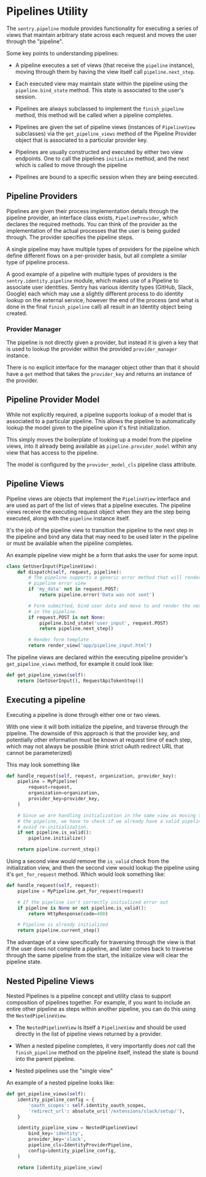 # Pipelines Utility

The `sentry.pipeline` module provides functionality for executing a series of
views that maintain arbitrary state across each request and moves the user
through the "pipeline".

Some key points to understanding pipelines:

 * A pipeline executes a set of views (that receive the `pipeline` instance),
   moving through them by having the view itself call `pipeline.next_step`.

 * Each executed view may maintain state within the pipeline using the
   `pipeline.bind_state` method. This state is associated to the user's
   session.

 * Pipelines are always subclassed to implement the `finish_pipeline` method,
   this method will be called when a pipeline completes.

 * Pipelines are given the set of pipeline views (instances of `PipelineView`
   subclasses) via the `get_pipeline_views` method of the Pipeline Provider
   object that is associated to a particular provider key.

 * Pipelines are usually constructed and executed by either two view endpoints.
   One to call the pipelines `initialize` method, and the next which is
   called to move through the pipeline

 * Pipelines are bound to a specific session when they are being executed.

## Pipeline Providers

Pipelines are given their process implementation details through the pipeline
provider, an interface class exists, `PipelineProvider`, which declares the
required methods. You can think of the provider as the implementation of the
actual processes that the user is being guided through. The provider specifies
the pipeline steps.

A single pipeline may have multiple types of providers for the pipeline which
define different flows on a per-provider basis, but all complete a similar type
of pipeline process.

A good example of a pipeline with multiple types of providers is the
`sentry.identity.pipeline` module, which makes use of a Pipeline to associate
user identities. Sentry has various identity types (GitHub, Slack, Google) each
which may use a slightly different process to do identity lookup on the
external service, however the end of the process (and what is done in the
final `finish_pipeline` call) all result in an Identity object being created.

### Provider Manager

The pipeline is not directly given a provider, but instead it is given a key
that is used to lookup the provider within the provided `provider_manager`
instance.

There is no explicit interface for the manager object other than that it should
have a `get` method that takes the `provider_key` and returns an instance of
the provider.

## Pipeline Provider Model

While not explicitly required, a pipeline supports lookup of a model that is
associated to a particular pipeline. This allows the pipeline to automatically
lookup the model given to the pipeline upon it's first initialization.

This simply moves the boilerplate of looking up a model from the pipeline
views, into it already being available as `pipeline.provider_model` within any
view that has access to the pipeline.

The model is configured by the `provider_model_cls` pipeline class attribute.

## Pipeline Views

Pipeline views are objects that implement the `PipelineView` interface and are
used as part of the list of views that a pipeline executes. The pipeline views
receive the executing request object when they are the step being executed,
along with the `pipeline` instance itself.

It's the job of the pipeline view to transition the pipeline to the next step
in the pipeline and bind any data that may need to be used later in the
pipeline or must be available when the pipeline completes.

An example pipeline view might be a form that asks the user for some input.

```python
class GetUserInput(PipelineView):
    def dispatch(self, request, pipeline):
        # The pipeline supports a generic error method that will render a
        # pipeline error view
        if 'my_data' not in request.POST:
            return pipeline.error('Data was not sent')

        # Form submitted, bind user data and move to and render the next step
        # in the pipeline.
        if request.POST is not None:
            pipeline.bind_state('user_input', request.POST)
            return pipeline.next_step()

        # Render form template
        return render_view('app/pipeline_input.html')
```

The pipeline views are declared within the executing pipeline provider's
`get_pipeline_views` method, for example it could look like:

```python
def get_pipeline_views(self):
    return [GetUserInput(), RequestApiTokenStep()]
```

Executing a pipeline
--------------------

Executing a pipeline is done through either one or two views.

With one view it will both initialize the pipeline, and traverse through the
pipeline. The downside of this approach is that the provider key,
and potentially other information must be known at request time of each step,
which may not always be possible (think strict oAuth redirect URL that cannot
be parameterized)

This may look something like

```python
def handle_request(self, request, organization, provider_key):
    pipeline = MyPipeline(
        request=request,
        organization=organization,
        provider_key=provider_key,
    )

    # Since we are handling initialization in the same view as moving through
    # the pipeline, we have to check if we already have a valid pipeline, to
    # avoid re-initialization.
    if not pipeline.is_valid():
        pipeline.initialize()

    return pipeline.current_step()
```

Using a second view would remove the `is_valid` check from the initialization
view, and then the second view would lookup the pipeline using it's
`get_for_request` method. Which would look something like:

```python
def handle_request(self, request):
    pipeline = MyPipeline.get_for_request(request)

    # If the pipeline isn't correctly initialized error out
    if pipeline is None or not pipeline.is_valid():
        return HttpResponse(code=400)

    # Pipeline is already initialized
    return pipeline.current_step()
```

The advantage of a view specifically for traversing through the view is that if
the user does not complete a pipeline, and later comes back to traverse through
the same pipeline from the start, the initialize view will clear the pipeline
state.

## Nested Pipeline Views

Nested Pipelines is a pipeline concept and utility class to support composition
of pipelines together. For example, if you want to include an entire other
pipeline as steps within another pipeline, you can do this using the
`NestedPipelineView`.

 * The `NestedPipelineView` is itself a `PipelineView` and should be used
   directly in the list of pipeline views returned by a provider.

 * When a nested pipeline completes, it very importantly does *not* call the
   `finish_pipeline` method on the pipeline itself, instead the state is
   bound into the parent pipeline.

 * Nested pipelines use the "single view"

An example of a nested pipeline looks like:

```python
def get_pipeline_views(self):
    identity_pipeline_config = {
        'oauth_scopes': self.identity_oauth_scopes,
        'redirect_url': absolute_uri('/extensions/slack/setup/'),
    }

    identity_pipeline_view = NestedPipelineView(
        bind_key='identity',
        provider_key='slack',
        pipeline_cls=IdentityProviderPipeline,
        config=identity_pipeline_config,
    )

    return [identity_pipeline_view]
```
